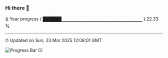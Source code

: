 ### Hi there 👋

⏳ Year progress { ██████▁▁▁▁▁▁▁▁▁▁▁▁▁▁▁▁▁▁▁▁▁▁▁▁ } 22.33 %

---

⏰ Updated on Sun, 23 Mar 2025 12:08:01 GMT

![Progress Bar CI](https://github.com/liununu/liununu/workflows/Progress%20Bar%20CI/badge.svg)
